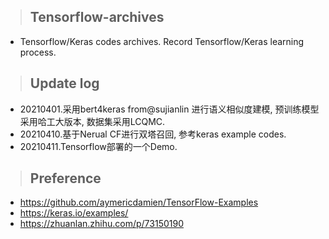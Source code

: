 > ## Tensorflow-archives
* Tensorflow/Keras codes archives. Record Tensorflow/Keras learning process.

> ## Update log
* 20210401.采用bert4keras from@sujianlin 进行语义相似度建模, 预训练模型采用哈工大版本, 数据集采用LCQMC.
* 20210410.基于Nerual CF进行双塔召回, 参考keras example codes.
* 20210411.Tensorflow部署的一个Demo.

> ## Preference
* https://github.com/aymericdamien/TensorFlow-Examples 
* https://keras.io/examples/
* https://zhuanlan.zhihu.com/p/73150190

